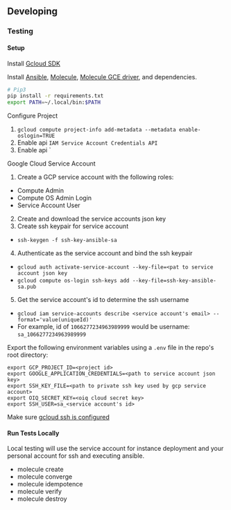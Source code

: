 ## Developing

### Testing

#### Setup

Install [Gcloud SDK](https://cloud.google.com/sdk/docs/install)

Install [Ansible](https://docs.ansible.com/ansible/latest/installation_guide/intro_installation.html), [Molecule](https://molecule.readthedocs.io/en/latest/installation.html), [Molecule GCE driver](https://github.com/ansible-community/molecule-gce), and dependencies.
```bash
# Pip3
pip install -r requirements.txt
export PATH=~/.local/bin:$PATH
```

Configure Project
1. `gcloud compute project-info add-metadata --metadata enable-oslogin=TRUE`
2. Enable api `IAM Service Account Credentials API`
3. Enable api `

Google Cloud Service Account
1. Create a GCP service account with the following roles:
  - Compute Admin
  - Compute OS Admin Login
  - Service Account User
2. Create and download the service accounts json key
3. Create ssh keypair for service account
  - `ssh-keygen -f ssh-key-ansible-sa`
4. Authenticate as the service account and bind the ssh keypair
  - `gcloud auth activate-service-account --key-file=<pat to service account json key`
  - `gcloud compute os-login ssh-keys add --key-file=ssh-key-ansible-sa.pub`
5. Get the service account's id to determine the ssh username
  - `gcloud iam service-accounts describe <service account's email> --format='value(uniqueId)'`
  - For example, id of `1066277234963989999` would be username: `sa_1066277234963989999`

Export the following environment variables using a `.env` file in the repo's root directory:
```
export GCP_PROJECT_ID=<project id>
export GOOGLE_APPLICATION_CREDENTIALS=<path to service account json key>
export SSH_KEY_FILE=<path to private ssh key used by gcp service account>
export OIQ_SECRET_KEY=<oiq cloud secret key>
export SSH_USER=sa_<service account's id>
```

Make sure [gcloud ssh is configured](https://cloud.google.com/sdk/gcloud/reference/compute/config-ssh?hl=zh-tw)

#### Run Tests Locally

Local testing will use the service account for instance deployment and your personal 
account for ssh and executing ansible.

- molecule create
- molecule converge
- molecule idempotence
- molecule verify
- molecule destroy